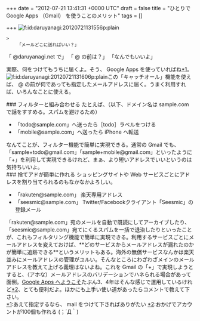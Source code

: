 
+++
date = "2012-07-21 13:41:31 +0000 UTC"
draft = false
title = "ひとりで Google Apps （Gmail） を使うことのメリット"
tags = []

+++
<img src="http://cdn-ak.f.st-hatena.com/images/fotolife/d/daruyanagi/20120721/20120721131556.png" alt="f:id:daruyanagi:20120721131556p:plain" title="f:id:daruyanagi:20120721131556p:plain" class="hatena-fotolife"/>

    >
        「メールどこに送ればいい？」
「 @daruyanagi.net で」
「 @ の前は？」
「なんでもいいよ」

    
実際、何をつけてもうちに届くよ。そう、 Google Apps を使っていればね<a href="#f1" name="fn1" title="あえて指定するなら、 mail をつけて下さればありがたい">*1</a>。<img src="http://cdn-ak.f.st-hatena.com/images/fotolife/d/daruyanagi/20120721/20120721131606.png" alt="f:id:daruyanagi:20120721131606p:plain" title="f:id:daruyanagi:20120721131606p:plain" class="hatena-fotolife"/>この「キャッチオール」機能を使えば、 @ の前が何であっても指定したメールアドレスに届く。うまく利用すれば、いろんなことに使える。

<div class="section">
    ### フィルターと組み合わせる
    たとえば、（以下、ドメイン名は sample.com で話をすすめる。スパムを避けるため）

<ul>
<li>「todo@sample.com」へ送ったら［todo］ラベルをつける</li>
<li>「mobile@sample.com」へ送ったら iPhone へ転送</li>
</ul>なんてことが、フィルター機能で簡単に実現できる。通常の Gmail でも、「sample+todo@gmail.com」「sample+mobile@gmail.com」といったように「+」を利用して実現できるけれど、まぁ、より短いアドレスでいいというのは気持ちいいよ。

</div>
<div class="section">
    ### 捨てアドが簡単に作れる
    ショッピングサイトや Web サービスごとにアドレスを割り当てられるのもなかなかよろしい。

<ul>
<li>「rakuten@sample.com」 楽天専用アドレス</li>
<li>「seesmic@sample.com」 Twitter/Facebookクライアント「Seesmic」の登録メール</li>
</ul>「rakuten@sample.com」宛のメールを自動で既読にしてアーカイブしたり、「seesmic@sample.com」宛てにくるスパムを一括で退治したりといったことが、これもフィルタリング機能で簡単に実現できる。利用するサービスごとにメールアドレスを変えておけば、**どのサービスからメールアドレスが漏れたのかが簡単に追跡できる**というメリットもある。海外の無償サービスなんかは楽天並みにメールアドレスの管理がユルい。そんなところにわざわざメインのメールアドレスを教えて上げる義理はないよね。これを Gmail の「+」で実現しようとすると、（アホな）メールアドレスのバリデーションでハネられる場合があって面倒。<a href="http://www.google.com/apps/intl/ja/">Google Apps へようこそ</a>たぶん3、4年はそんな感じで運用しているけれど<a href="#f2" name="fn2" title="おかげでアカウントが100個も作れる (；´Д｀) ">*2</a>、とても便利だよ。ほかにも上手い使い道があったらコメントで教えて下さい。

</div><div class="footnote">
<a href="#fn1" name="f1" class="footnote-number">*1</a><span class="footnote-delimiter">:</span><span class="footnote-text">あえて指定するなら、 mail をつけて下さればありがたい</span>
<a href="#fn2" name="f2" class="footnote-number">*2</a><span class="footnote-delimiter">:</span><span class="footnote-text">おかげでアカウントが100個も作れる (；´Д｀) </span>
</div>

